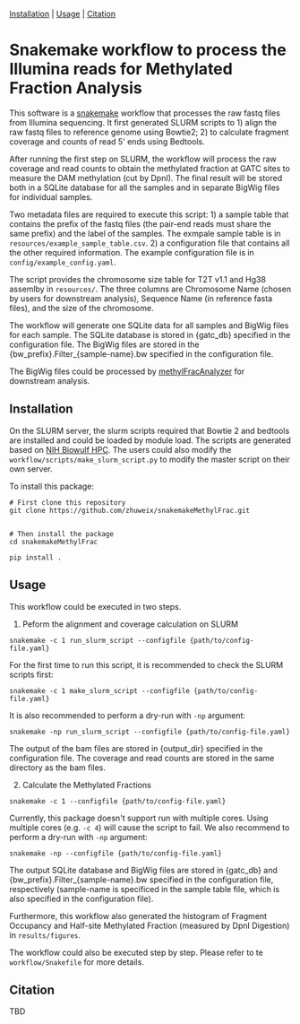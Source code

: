 [Installation](#installation) | [Usage](#usage) | [Citation](#citation)
# Snakemake workflow to process the Illumina reads for Methylated Fraction Analysis

This software is a [snakemake](https://snakemake.readthedocs.io/en/stable/index.html) workflow that processes the raw fastq files from Illumina sequencing. It first generated SLURM scripts to 1) align the raw fastq files to reference genome using Bowtie2; 2) to calculate fragment coverage and counts of read 5' ends using Bedtools. 

After running the first step on SLURM, the workflow will process the raw coverage and read counts to obtain the methylated fraction at GATC sites to measure the DAM methylation (cut by DpnI). The final result will be stored both in a SQLite database for all the samples and in separate BigWig files for individual samples.

Two metadata files are required to execute this script: 1) a sample table that contains the prefix of the fastq files (the pair-end reads must share the same prefix) and the label of the samples. The exmpale sample table is in `resources/example_sample_table.csv`. 2) a configuration file that contains all the other required information. The example configuration file is in `config/example_config.yaml`.

The script provides the chromosome size table for T2T v1.1 and Hg38 assemlby in `resources/`. The three columns are Chromosome Name (chosen by users for downstream analysis), Sequence Name (in reference fasta files), and the size of the chromosome.

The workflow will generate one SQLite data for all samples and BigWig files for each sample. The SQLite database is stored in {gatc_db} specified in the configuration file. The BigWig files are stored in the {bw_prefix}.Filter_{sample-name}.bw specified in the configuration file. 

The BigWig files could be processed by [methylFracAnalyzer](https://github.com/zhuweix/methylFracAnalyzer) for downstream analysis.

## Installation

On the SLURM server, the slurm scripts required that Bowtie 2 and bedtools are installed and could be loaded by module load. The scripts are generated based on [NIH Biowulf HPC](https://hpc.nih.gov/). The users could also modify the `workflow/scripts/make_slurm_script.py` to modify the master script on their own server.

To install this package:
```
# First clone this repository
git clone https://github.com/zhuweix/snakemakeMethylFrac.git


# Then install the package
cd snakemakeMethylFrac

pip install .
```


## Usage

This workflow could be executed in two steps.

1. Peform the alignment and coverage calculation on SLURM
```
snakemake -c 1 run_slurm_script --configfile {path/to/config-file.yaml}
```
For the first time to run this script, it is recommended to check the SLURM scripts first:
```
snakemake -c 1 make_slurm_script --configfile {path/to/config-file.yaml}
```
It is also recommended to perform a dry-run with `-np` argument:
```
snakemake -np run_slurm_script --configfile {path/to/config-file.yaml}
```

The output of the bam files are stored in {output_dir} specified in the configuration file. The coverage and read counts are stored in the same directory as the bam files.

2. Calculate the Methylated Fractions
```
snakemake -c 1 --configfile {path/to/config-file.yaml}
```
Currently, this package doesn't support run with multiple cores. Using multiple cores (e.g. `-c 4`) will cause the script to fail.
We also recommend to perform a dry-run with `-np` argument:
```
snakemake -np --configfile {path/to/config-file.yaml}
```

The output SQLite database and BigWig files are stored in {gatc_db} and {bw_prefix}.Filter_{sample-name}.bw specified in the configuration file, respectively (sample-name is specificed in the sample table file, which is also specified in the configuration file).

Furthermore, this workflow also generated the histogram of Fragment Occupancy and Half-site Methylated Fraction (measured by DpnI Digestion) in `results/figures`.

The workflow could also be executed step by step. Please refer to te `workflow/Snakefile` for more details.

## Citation
TBD
